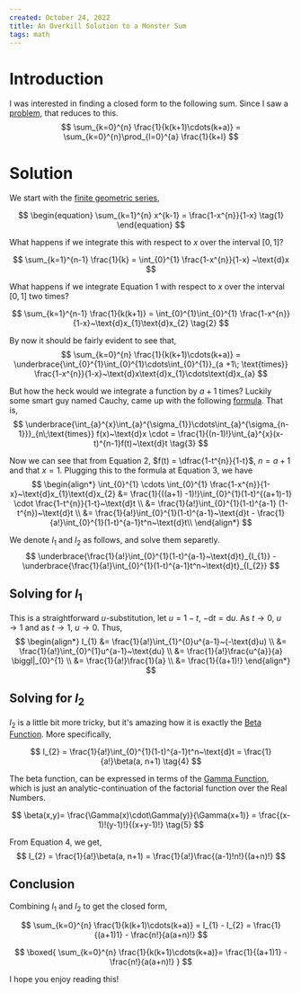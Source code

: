 ```yaml
---
created: October 24, 2022
title: An Overkill Solution to a Monster Sum
tags: math
---
```


# Introduction

I was interested in finding a closed form to the following sum. Since I saw a [problem](https://www.youtube.com/watch?v=b9-377emPKc&t=0s), that reduces to this.
$$
\sum_{k=0}^{n} \frac{1}{k(k+1)\cdots(k+a)} = \sum_{k=0}^{n}\prod_{l=0}^{a} \frac{1}{k+l}
$$

# Solution

We start with the [finite geometric series](https://mathworld.wolfram.com/GeometricSeries.html),

$$
\begin{equation}
\sum_{k=1}^{n} x^{k-1} = \frac{1-x^{n}}{1-x} \tag{1}
\end{equation}
$$

What happens if we integrate this with respect to $x$ over the interval $[0,1]$?

$$
\sum_{k=1}^{n-1} \frac{1}{k} = \int_{0}^{1} \frac{1-x^{n}}{1-x} ~\text{d}x
$$

What happens if we integrate Equation $1$ with respect to $x$ over the interval $[0,1]$ two times?

$$
\sum_{k=1}^{n-1} \frac{1}{k(k+1)} = \int_{0}^{1}\int_{0}^{1} \frac{1-x^{n}}{1-x}~\text{d}x_{1}\text{d}x_{2} \tag{2}
$$

By now it should be fairly evident to see that,
$$
\sum_{k=0}^{n} \frac{1}{k(k+1)\cdots(k+a)} = \underbrace{\int_{0}^{1}\int_{0}^{1}\cdots\int_{0}^{1}}_{a +1\; \text{times}} \frac{1-x^{n}}{1-x}~\text{d}x\text{d}x_{1}\cdots\text{d}x_{a}
$$

But how the heck would we integrate a function by $a+1$ times? Luckily some smart guy named Cauchy, came up with the following [formula](https://en.wikipedia.org/wiki/Cauchy_formula_for_repeated_integration). That is,
$$
\underbrace{\int_{a}^{x}\int_{a}^{\sigma_{1}}\cdots\int_{a}^{\sigma_{n-1}}}_{n\;\text{times}} f(x)~\text{d}x \cdot  
    = \frac{1}{(n-1)!}\int_{a}^{x}(x-t)^{n-1}f(t)~\text{d}t \tag{3}
$$

Now we can see that from Equation $2$, $f(t) = \dfrac{1-t^{n}}{1-t}$, $n=a+1$ and that $x=1$. Plugging this to the formula at Equation $3$, we have
$$
\begin{align*}
\int_{0}^{1} \cdots \int_{0}^{1} \frac{1-x^{n}}{1-x}~\text{d}x_{1}\text{d}x_{2} 
    &= \frac{1}{((a+1) -1)!}\int_{0}^{1}(1-t)^{(a+1)-1} \cdot \frac{1-t^{n}}{1-t}~\text{d}t \\
    &= \frac{1}{a!}\int_{0}^{1}(1-t)^{a-1} (1-t^{n})~\text{d}t \\
    &= \frac{1}{a!}\int_{0}^{1}(1-t)^{a-1}~\text{d}t - \frac{1}{a!}\int_{0}^{1}(1-t)^{a-1}t^n~\text{d}t\\
\end{align*}
$$

We denote $I_{1}$ and $I_{2}$ as follows, and solve them separetly.
$$
\underbrace{\frac{1}{a!}\int_{0}^{1}(1-t)^{a-1}~\text{d}t}_{I_{1}} - \underbrace{\frac{1}{a!}\int_{0}^{1}(1-t)^{a-1}t^n~\text{d}t}_{I_{2}}
$$

## Solving for $I_{1}$

This is a straightforward $u$-substitution, let $u=1-t$, $-\text{d}t = \text{d}u$. As $t \to 0$, $u \to 1$ and as $t \to 1$, $u \to 0$. Thus,
$$
\begin{align*}
I_{1} &= \frac{1}{a!}\int_{1}^{0}u^{a-1}~(-\text{d}u) \\
      &= \frac{1}{a!}\int_{0}^{1}u^{a-1}~\text{du}  \\
      &= \frac{1}{a!}\frac{u^{a}}{a} \biggl|_{0}^{1} \\ 
      &= \frac{1}{a!}\frac{1}{a} \\ 
      &= \frac{1}{(a+1)!}
\end{align*}
$$

## Solving for $I_{2}$
$I_{2}$ is a little bit more tricky, but it's amazing how it is exactly the [Beta Function](https://en.wikipedia.org/wiki/Beta_function). 
More specifically, 

$$
I_{2} = \frac{1}{a!}\int_{0}^{1}(1-t)^{a-1}t^n~\text{d}t = \frac{1}{a!}\beta(a, n+1) \tag{4}
$$

The beta function, can be expressed in terms of the [Gamma Function](https://en.wikipedia.org/wiki/Gamma_function), which is just an 
analytic-continuation of the factorial function over the Real Numbers.

$$
\beta(x,y)= \frac{\Gamma(x)\cdot\Gamma(y)}{\Gamma(x+1)} = \frac{(x-1)!(y-1)!}{(x+y-1)!} \tag{5}
$$

From Equation $4$, we get,
$$
I_{2} = \frac{1}{a!}\beta(a, n+1) = \frac{1}{a!}\frac{(a-1)!n!}{(a+n)!}
$$

## Conclusion
Combining $I_{1}$ and $I_{2}$ to get the closed form, 

$$
\sum_{k=0}^{n} \frac{1}{k(k+1)\cdots(k+a)} = I_{1} - I_{2} = \frac{1}{(a+1)1} - \frac{n!}{a(a+n)!}
$$

$$
\boxed{
    \sum_{k=0}^{n} \frac{1}{k(k+1)\cdots(k+a)}= \frac{1}{(a+1)1} - \frac{n!}{a(a+n)!}
}
$$

I hope you enjoy reading this!





